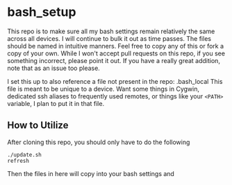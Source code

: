 # bash_setup

This repo is to make sure all my bash settings remain relatively the same across all devices.  I will continue to bulk it out as time passes.  The files should be named in intuitive manners.  Feel free to copy any of this or fork a copy of your own.  While I won't accept pull requests on this repo, if you see something incorrect, please point it out.  If you have a really great addition, note that as an issue too please.

I set this up to also reference a file not present in the repo: .bash_local
This file is meant to be unique to a device.  Want some things in Cygwin, dedicated ssh aliases to frequently used remotes, or things like your `<PATH>` variable, I plan to put it in that file.

## How to Utilize

After cloning this repo, you should only have to do the following

```shell
./update.sh
refresh
```

Then the files in here will copy into your bash settings and
